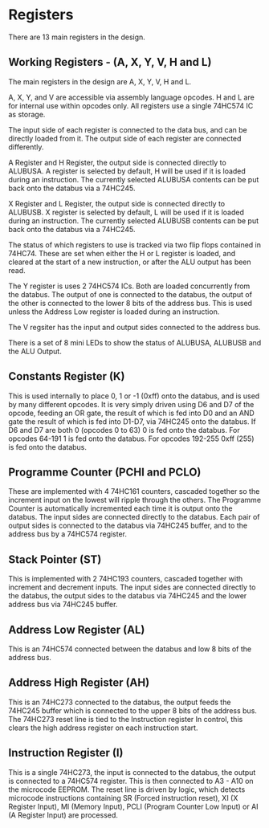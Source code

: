 # Registers

There are 13 main registers in the design.

## Working Registers - (A, X, Y, V, H and L)

The main registers in the design are A, X, Y, V, H and L.

A, X, Y, and V are accessible via assembly language opcodes. H and L are for internal use within opcodes only. All registers use a single 74HC574 IC as storage.

The input side of each register is connected to the data bus, and can be directly loaded from it. The output side of each register are connected differently.

A Register and H Register, the output side is connected directly to ALUBUSA. A register is selected by default, H will be used if it is loaded during an instruction.
The currently selected ALUBUSA contents can be put back onto the databus via a 74HC245.

X Register and L Register, the output side is connected directly to ALUBUSB. X register is selected by default, L will be used if it is loaded during an instruction.
The currently selected ALUBUSB contents can be put back onto the databus via a 74HC245.

The status of which registers to use is tracked via two flip flops contained in 74HC74. These are set when either the H or L register is loaded, and cleared at the start of a new instruction, or after the ALU output has been read.

The Y register is uses 2 74HC574 ICs. Both are loaded concurrently from the databus. The output of one is connected to the databus, the output of the other is connected to the lower 8 bits of the address bus. This is used unless the Address Low register is loaded during an instruction.

The V regsiter has the input and output sides connected to the address bus.

There is a set of 8 mini LEDs to show the status of ALUBUSA, ALUBUSB and the ALU Output.

## Constants Register (K)

This is used internally to place 0, 1 or -1 (0xff) onto the databus, and is used by many different opcodes. It is very simply driven using D6 and D7 of the opcode, feeding an OR gate, the result of which is fed into D0 and an AND gate the result of which is fed into D1-D7, via 74HC245 onto the databus. If D6 and D7 are both 0 (opcodes 0 to 63) 0 is fed onto the databus. For opcodes 64-191 1 is fed onto the databus. For opcodes 192-255 0xff (255) is fed onto the databus.

## Programme Counter (PCHI and PCLO)

These are implemented with 4 74HC161 counters, cascaded together so the increment input on the lowest will ripple through the others. The Programme Counter is automatically incremented each time it is output onto the databus. The input sides are connected directly to the databus. Each pair of output sides is connected to the databus via 74HC245 buffer, and to the address bus by a 74HC574 register.

## Stack Pointer (ST)

This is implemented with 2 74HC193 counters, cascaded together with increment and decrement inputs. The input sides are connected directly to the databus, the output sides to the databus via 74HC245 and the lower address bus via 74HC245 buffer.

## Address Low Register (AL)

This is an 74HC574 connected between the databus and low 8 bits of the address bus.

## Address High Register (AH)

This is an 74HC273 connected to the databus, the output feeds the 74HC245 buffer which is connected to the upper 8 bits of the address bus. The 74HC273 reset line is tied to the Instruction register In control, this clears the high address register on each instruction start.

## Instruction Register (I)

This is a single 74HC273, the input is connected to the databus, the output is connected to a 74HC574 register. This is then connected to A3 - A10 on the microcode EEPROM. The reset line is driven by logic, which detects microcode instructions containing SR (Forced instruction reset), XI (X Register Input), MI (Memory Input), PCLI (Program Counter Low Input) or AI (A Register Input) are processed.

